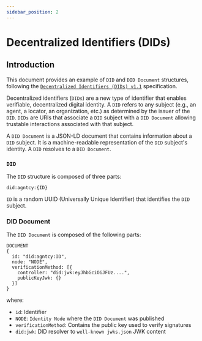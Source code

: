```yaml
---
sidebar_position: 2
---
```


# Decentralized Identifiers (DIDs)

## Introduction

This document provides an example of `DID` and `DID Document` structures, following the [`Decentralized Identifiers (DIDs) v1.1`](https://www.w3.org/TR/did-1.1/) specification.

Decentralized identifiers (`DIDs`) are a new type of identifier that enables verifiable, decentralized digital identity. A `DID` refers to any subject (e.g., an agent, a locator, an organization, etc.) as determined by the issuer of the `DID`.
`DIDs` are URIs that associate a `DID` subject with a `DID Document` allowing trustable interactions associated with that subject.

A `DID Document` is a JSON-LD document that contains information about a `DID` subject. It is a machine-readable representation of the `DID` subject's identity.
A `DID` resolves to a `DID Document`.

### `DID`

The `DID` structure is composed of three parts:

```
did:agntcy:{ID}
```

`ID` is a random UUID (Universally Unique Identifier) that identifies the `DID` subject.

### DID Document

The `DID Document` is composed of the following parts:

```
DOCUMENT
{
  id: "did:agntcy:ID",
  node: "NODE",
  verificationMethod: [{
    controller: "did:jwk:eyJhbGciOiJFUz....",
    publicKeyJwk: {}
  }]
}
```

where:

- `id`: Identifier
- `NODE`: `Identity Node` where the `DID Document` was published
- `verificationMethod`: Contains the public key used to verify signatures
- `did:jwk`: DID resolver to `well-known jwks.json` JWK content

